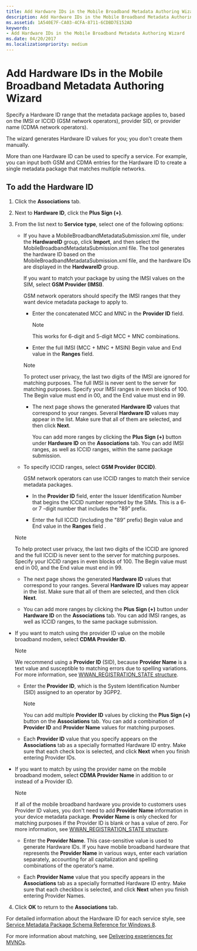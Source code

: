 ```yaml
---
title: Add Hardware IDs in the Mobile Broadband Metadata Authoring Wizard
description: Add Hardware IDs in the Mobile Broadband Metadata Authoring Wizard
ms.assetid: 1A540E7F-CA03-4CFA-8711-6CDBD7E152AD
keywords:
- Add Hardware IDs in the Mobile Broadband Metadata Authoring Wizard
ms.date: 04/20/2017
ms.localizationpriority: medium
---
```


# Add Hardware IDs in the Mobile Broadband Metadata Authoring Wizard

Specify a Hardware ID range that the metadata package applies to, based on the IMSI or ICCID (GSM network operators), provider SID, or provider name (CDMA network operators).

The wizard generates Hardware ID values for you; you don't create them manually.

More than one Hardware ID can be used to specify a service. For example, you can input both GSM and CDMA entries for the Hardware ID to create a single metadata package that matches multiple networks.

## To add the Hardware ID

1. Click the **Associations** tab.

2. Next to **Hardware ID**, click the **Plus Sign (+)**.

3. From the list next to **Service type**, select one of the following options:

    - If you have a MobileBroadbandMetadataSubmission.xml file, under the **HardwareID** group, click **Import**, and then select the MobileBroadbandMetadataSubmission.xml file. The tool generates the hardware ID based on the MobileBroadbandMetadataSubmission.xml file, and the hardware IDs are displayed in the **HardwareID** group.

      If you want to match your package by using the IMSI values on the SIM, select **GSM Provider (IMSI)**.

      GSM network operators should specify the IMSI ranges that they want device metadata package to apply to.

      - Enter the concatenated MCC and MNC in the **Provider ID** field.

        > [!NOTE]
        > This works for 6-digit and 5-digit MCC + MNC combinations.

      - Enter the full IMSI (MCC + MNC + MSIN) Begin value and End value in the **Ranges** field.

      > [!NOTE]
      > To protect user privacy, the last two digits of the IMSI are ignored for matching purposes. The full IMSI is never sent to the server for matching purposes. Specify your IMSI ranges in even blocks of 100. The Begin value must end in 00, and the End value must end in 99.

      - The next page shows the generated **Hardware ID** values that correspond to your ranges. Several **Hardware ID** values may appear in the list. Make sure that all of them are selected, and then click **Next**.

        You can add more ranges by clicking the **Plus Sign (+)** button under **Hardware ID** on the **Associations** tab. You can add IMSI ranges, as well as ICCID ranges, within the same package submission.

    - To specify ICCID ranges, select **GSM Provider (ICCID)**.

      GSM network operators can use ICCID ranges to match their service metadata packages.

      - In the **Provider ID** field, enter the Issuer Identification Number that begins the ICCID number reported by the SIMs. This is a 6- or 7 -digit number that includes the "89” prefix.
  
      - Enter the full ICCID (including the "89” prefix) Begin value and End value in the **Ranges** field .

    > [!NOTE]
    > To help protect user privacy, the last two digits of the ICCID are ignored and the full ICCID is never sent to the server for matching purposes. Specify your ICCID ranges in even blocks of 100. The Begin value must end in 00, and the End value must end in 99.

      - The next page shows the generated **Hardware ID** values that correspond to your ranges. Several **Hardware ID** values may appear in the list. Make sure that all of them are selected, and then click **Next**.

      - You can add more ranges by clicking the **Plus Sign (+)** button under **Hardware ID** on the **Associations** tab. You can add IMSI ranges, as well as ICCID ranges, to the same package submission.

- If you want to match using the provider ID value on the mobile broadband modem, select **CDMA Provider ID**.
  
  > [!NOTE]
  > We recommend using a **Provider ID** (SID), because **Provider Name** is a text value and susceptible to matching errors due to spelling variations. For more information, see [WWAN\_REGISTRATION\_STATE structure](https://docs.microsoft.com/windows-hardware/drivers/ddi/wwan/ns-wwan-_wwan_registration_state).

  - Enter the **Provider ID**, which is the System Identification Number (SID) assigned to an operator by 3GPP2.
  
      > [!NOTE]
      > You can add multiple **Provider ID** values by clicking the **Plus Sign (+)** button on the **Associations** tab. You can add a combination of **Provider ID** and **Provider Name** values for matching purposes.

  - Each **Provider ID** value that you specify appears on the **Associations** tab as a specially formatted Hardware ID entry. Make sure that each check box is selected, and click **Next** when you finish entering Provider IDs.

- If you want to match by using the provider name on the mobile broadband modem, select **CDMA Provider Name** in addition to or instead of a Provider ID.

  > [!NOTE]
  > If all of the mobile broadband hardware you provide to customers uses Provider ID values, you don't need to add **Provider Name** information in your device metadata package. **Provider Name** is only checked for matching purposes if the Provider ID is blank or has a value of zero. For more information, see [WWAN\_REGISTRATION\_STATE structure](https://docs.microsoft.com/windows-hardware/drivers/ddi/wwan/ns-wwan-_wwan_registration_state).

  - Enter the **Provider Name**. This case-sensitive value is used to generate Hardware IDs. If you have mobile broadband hardware that represents the **Provider Name** in various ways, enter each variation separately, accounting for all capitalization and spelling combinations of the operator’s name.

  - Each **Provider Name** value that you specify appears in the **Associations** tab as a specially formatted Hardware ID entry. Make sure that each checkbox is selected, and click **Next** when you finish entering Provider Names.

4. Click **OK** to return to the **Associations** tab.

For detailed information about the Hardware ID for each service style, see [Service Metadata Package Schema Reference for Windows 8](https://docs.microsoft.com/windows-hardware/drivers/mobilebroadband/service-metadata-package-schema-reference).

For more information about matching, see [Delivering experiences for MVNOs](https://docs.microsoft.com/windows-hardware/drivers/mobilebroadband/delivering-experiences-for-mvnos).
